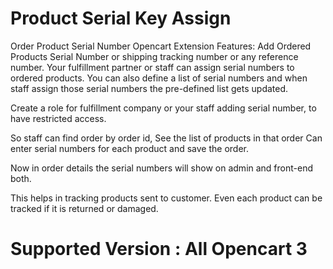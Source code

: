 # Product Serial Key Assign
Order Product Serial Number Opencart Extension Features:
Add Ordered Products Serial Number or shipping tracking number or any reference number.
Your fulfillment partner or staff can assign serial numbers to ordered products.
You can also define a list of serial numbers and when staff assign those serial numbers the pre-defined list gets updated.

Create a role for fulfillment company or your staff adding serial number, to have restricted access.

So staff can find order by order id,
See the list of products in that order
Can enter serial numbers for each product and save the order.

Now in order details the serial numbers will show on admin and front-end both.

This helps in tracking products sent to customer. Even each product can be tracked if it is returned or damaged.

# Supported Version : All Opencart 3
